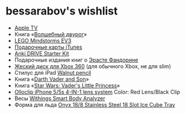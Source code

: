# bessarabov's wishlist

 * [Apple TV](http://store.apple.com/ru/ipod/ipod-accessories/apple-tv)
 * Книга «[Волшебный двурог](http://www.ozon.ru/?context=search&text=%e2%ee%eb%f8%e5%e1%ed%fb%e9+%e4%e2%f3%f0%ee%e3)»
 * [LEGO Mindstorms EV3](http://www.amazon.com/LEGO-6029291-Mindstorms-EV3-31313/dp/B00CWER3XY/)
 * [Подарочные карты iTunes](https://money.yandex.ru/games/shop.xml?scid=5503)
 * [Anki DRIVE Starter Kit](http://www.amazon.com/Anki-DRIVE-Starter-Kit/dp/B00G6MWM1Q/)
 * Подарочные издания книг о [Эрасте Фандорине](http://www.ozon.ru/?context=search&group=div_book&text=%f4%e0%ed%e4%ee%f0%e8%ed+%ef%ee%e4%e0%f0%ee%f7%ed%fb%e5+%e8%e7%e4%e0%ed%e8%ff)
 * [Жеский диск для Xbox 360](http://www.xbox.com/en-US/Xbox360/Accessories/HardDrives) (для обычного Xbox, не для slim)
 * Стилус для iPad [Walnut pencil](http://www.fiftythree.com/pencil)
 * Книга «[Darth Vader and Son](http://www.amazon.com/gp/product/145210655X/ref=pe_55990_63132290_em_1p_0_ti)»
 * Книга «[Star Wars: Vader's Little Princess](http://www.amazon.com/gp/product/1452118698/ref=pe_55990_63132290_em_1p_1_ti)»
 * [Olloclip iPhone 5/5s 4-IN-1 lens system](https://www.olloclip.com/order/iphone5) Color: Red Lens/Black Clip
 * Весы [Withings Smart Body Analyzer](http://www.withings.com/en/bodyanalyzer)
 * Форма для льда [Onyx 18/8 Stainless Steel 18 Slot Ice Cube Tray](http://www.amazon.com/Onyx-Stainless-Steel-Slot-Cube/dp/B0027V9OR0/)
